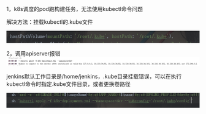 1，k8s调度的pod跑构建任务，无法使用kubectl命令问题

解决方法：挂载kubectl的.kube文件

![image](./images/kubeconfig.png)

2，调用apiserver报错
![image](./images/apiserver-error.png)

jenkins默认工作目录是/home/jenkins，.kube目录挂载错误，可以在执行kubectl命令时指定.kube文件目录，或者更换卷路径

![image](./images/kubeconf.png)

